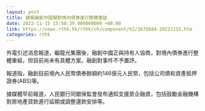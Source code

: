 ```yaml
---
layout: post
title: 據報融創中國擬對境內債券進行整體重組
date: 2022-11-15 15:50:39.000000000 +08:00
link: https://news.rthk.hk/rthk/ch/component/k2/1675684-20221115.htm
categories: rthk
---
```


外電引述消息報道，繼龍光集團後，融創中國正與持有人協商，對境內債券進行整體重組，但目前尚未有具體方案。融創對事件不予置評。

報道指，融創目前境內人民幣債券餘額約146億元人民幣，包括公司債和資產抵押證券(ABS)等。

據媒體早前報道，人民銀行同銀保監會發布通知支援房企融資，包括鼓勵金融機構對房地產貸款進行延期或調整還款安排等。
